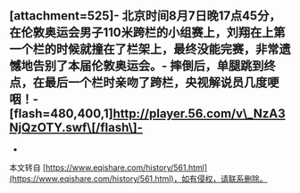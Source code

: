 \[attachment=525\]-
 北京时间8月7日晚17点45分，在伦敦奥运会男子110米跨栏的小组赛上，刘翔在上第一个栏的时候就撞在了栏架上，最终没能完赛，非常遗憾地告别了本届伦敦奥运会。-
 摔倒后，单腿跳到终点，在最后一个栏时亲吻了跨栏，央视解说员几度哽咽！-
\[flash=480,400,1\]http://player.56.com/v\_NzA3NjQzOTY.swf\[/flash\]-
-

-

本文转自 [https://www.eqishare.com/history/561.html](https://www.eqishare.com/history/561.html)，如有侵权，请联系删除。